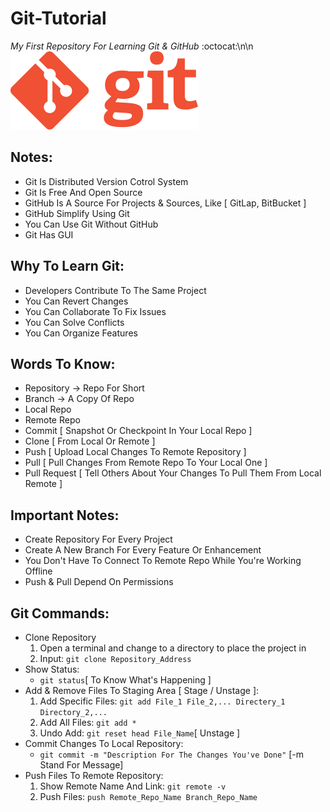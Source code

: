 # Git-Tutorial
_My First Repository For Learning Git &amp; GitHub_ :octocat:\n\n
![Git Logo](images/git-logo.png)

## Notes:
* Git Is Distributed Version Cotrol System
* Git Is Free And Open Source
* GitHub Is A Source For Projects &amp; Sources, Like [ GitLap, BitBucket ]
* GitHub Simplify Using Git
* You Can Use Git Without GitHub
* Git Has GUI

## Why To Learn Git:
* Developers Contribute To The Same Project
* You Can Revert Changes
* You Can Collaborate To Fix Issues
* You Can Solve Conflicts
* You Can Organize Features

## Words To Know:
* Repository -> Repo For Short
* Branch -> A Copy Of Repo
* Local Repo
* Remote Repo
* Commit [ Snapshot Or Checkpoint In Your Local Repo ]
* Clone [ From Local Or Remote ]
* Push [ Upload Local Changes To Remote Repository ]
* Pull [ Pull Changes From Remote Repo To Your Local One ]
* Pull Request [ Tell Others About Your Changes To Pull Them From Local Remote ]

## Important Notes:
* Create Repository For Every Project
* Create A New Branch For Every Feature Or Enhancement
* You Don't Have To Connect To Remote Repo While You're Working Offline
* Push &amp; Pull Depend On Permissions

## Git Commands:
- Clone Repository
	1. Open a terminal and change to a directory to place the project in
	2. Input: ```git clone Repository_Address```
- Show Status:
	* ```git status```[ To Know What's Happening ]
- Add &amp; Remove Files To Staging Area [ Stage / Unstage ]:
	1. Add Specific Files: ```git add File_1 File_2,... Directery_1 Directory_2,...```
	2. Add All Files: ```git add *```
	3. Undo Add: ```git reset head File_Name```[ Unstage ]
- Commit Changes To Local Repository:
	* ```git commit -m "Description For The Changes You've Done"``` [-m Stand For Message]
- Push Files To Remote Repository:
	1. Show Remote Name And Link: ```git remote -v```
	2. Push Files: ```push Remote_Repo_Name Branch_Repo_Name```
